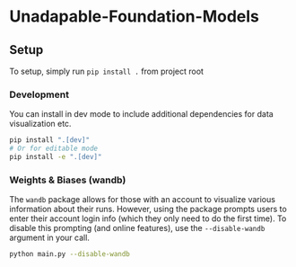 # Unadapable-Foundation-Models

## Setup

To setup, simply run `pip install .` from project root

### Development

You can install in dev mode to include additional dependencies for data visualization etc.

```bash
pip install ".[dev]"
# Or for editable mode
pip install -e ".[dev]"
```
### Weights & Biases (wandb)
The `wandb` package allows for those with an account to visualize various information about their runs. 
However, using the package prompts users to enter their account login info (which they only need to do the first time). 
To disable this prompting (and online features), use the `--disable-wandb` argument in your call.

```bash
python main.py --disable-wandb
```
